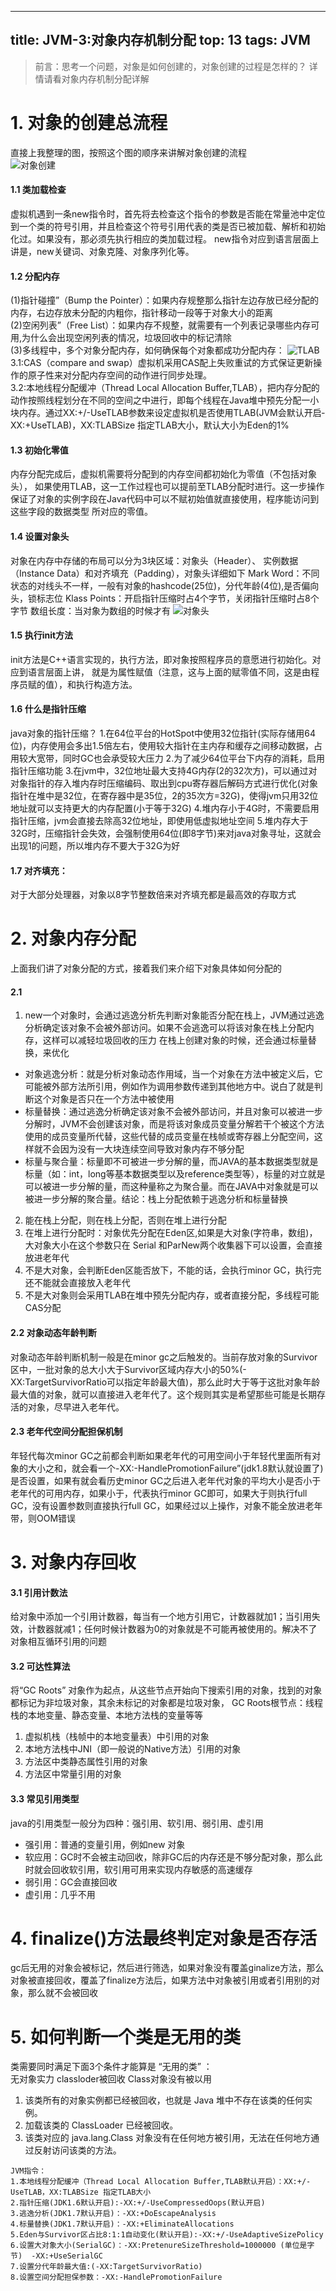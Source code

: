 ---
title: JVM-3:对象内存机制分配
top: 13
tags: JVM
------
>前言：思考一个问题，对象是如何创建的，对象创建的过程是怎样的？ 详情请看对象内存机制分配详解    
<!--more-->

# 1. 对象的创建总流程
直接上我整理的图，按照这个图的顺序来讲解对象创建的流程   
![对象创建](https://raw.githubusercontent.com/aj-web/picturebed/master/%E5%AF%B9%E8%B1%A1%E5%88%9B%E5%BB%BA.png)

#### 1.1 类加载检查
虚拟机遇到一条new指令时，首先将去检查这个指令的参数是否能在常量池中定位到一个类的符号引用，并且检查这个符号引用代表的类是否已被加载、解析和初始化过。如果没有，那必须先执行相应的类加载过程。
new指令对应到语言层面上讲是，new关键词、对象克隆、对象序列化等。

#### 1.2 分配内存
(1)指针碰撞”（Bump the Pointer）：如果内存规整那么指针左边存放已经分配的内存，右边存放未分配的内粗你，指针移动一段等于对象大小的距离  
(2)空闲列表”（Free List）：如果内存不规整，就需要有一个列表记录哪些内存可用,为什么会出现空闲列表的情况，垃圾回收中的标记清除  
(3)多线程中，多个对象分配内存，如何确保每个对象都成功分配内存：
![TLAB](https://raw.githubusercontent.com/aj-web/picturebed/master/TLAB.png)
3.1:CAS（compare and swap）虚拟机采用CAS配上失败重试的方式保证更新操作的原子性来对分配内存空间的动作进行同步处理。  
3.2:本地线程分配缓冲（Thread Local Allocation Buffer,TLAB），把内存分配的动作按照线程划分在不同的空间之中进行，即每个线程在Java堆中预先分配一小块内存。通过­XX:+/­-UseTLAB参数来设定虚拟机是否使用TLAB(JVM会默认开启­XX:+UseTLAB)，­XX:TLABSize 指定TLAB大小，默认大小为Eden的1%  

#### 1.3 初始化零值
内存分配完成后，虚拟机需要将分配到的内存空间都初始化为零值（不包括对象头）， 如果使用TLAB，这一工作过程也可以提前至TLAB分配时进行。这一步操作保证了对象的实例字段在Java代码中可以不赋初始值就直接使用，程序能访问到这些字段的数据类型	所对应的零值。

#### 1.4 设置对象头
对象在内存中存储的布局可以分为3块区域：对象头（Header）、 实例数据（Instance Data）和对齐填充（Padding），对象头详细如下
Mark Word：不同状态的对线头不一样，一般有对象的hashcode(25位)，分代年龄(4位),是否偏向头，锁标志位
Klass Points：开启指针压缩时占4个字节，关闭指针压缩时占8个字节
数组长度：当对象为数组的时候才有
![对象头](https://raw.githubusercontent.com/aj-web/picturebed/master/%E5%AF%B9%E8%B1%A1%E5%A4%B4.png)

#### 1.5 执行init方法
init方法是C++语言实现的，执行<init>方法，即对象按照程序员的意愿进行初始化。对应到语言层面上讲，
就是为属性赋值（注意，这与上面的赋零值不同，这是由程序员赋的值），和执行构造方法。   

#### 1.6 什么是指针压缩
java对象的指针压缩？
1.在64位平台的HotSpot中使用32位指针(实际存储用64位)，内存使用会多出1.5倍左右，使用较大指针在主内存和缓存之间移动数据，占用较大宽带，同时GC也会承受较大压力
2.为了减少64位平台下内存的消耗，启用指针压缩功能
3.在jvm中，32位地址最大支持4G内存(2的32次方)，可以通过对对象指针的存入堆内存时压缩编码、取出到cpu寄存器后解码方式进行优化(对象指针在堆中是32位，在寄存器中是35位，2的35次方=32G)，使得jvm只用32位地址就可以支持更大的内存配置(小于等于32G)
4.堆内存小于4G时，不需要启用指针压缩，jvm会直接去除高32位地址，即使用低虚拟地址空间
5.堆内存大于32G时，压缩指针会失效，会强制使用64位(即8字节)来对java对象寻址，这就会出现1的问题，所以堆内存不要大于32G为好

#### 1.7 对齐填充：
对于大部分处理器，对象以8字节整数倍来对齐填充都是最高效的存取方式

# 2. 对象内存分配
上面我们讲了对象分配的方式，接着我们来介绍下对象具体如何分配的   
#### 2.1   
1. new一个对象时，会通过逃逸分析先判断对象能否分配在栈上，JVM通过逃逸分析确定该对象不会被外部访问。如果不会逃逸可以将该对象在栈上分配内存，这样可以减轻垃圾回收的压力
在栈上创建对象的时候，还会通过标量替换，来优化  
- 对象逃逸分析：就是分析对象动态作用域，当一个对象在方法中被定义后，它可能被外部方法所引用，例如作为调用参数传递到其他地方中。说白了就是判断这个对象是否只在一个方法中被使用
- 标量替换：通过逃逸分析确定该对象不会被外部访问，并且对象可以被进一步分解时，JVM不会创建该对象，而是将该对象成员变量分解若干个被这个方法使用的成员变量所代替，这些代替的成员变量在栈帧或寄存器上分配空间，这样就不会因为没有一大块连续空间导致对象内存不够分配
- 标量与聚合量：标量即不可被进一步分解的量，而JAVA的基本数据类型就是标量（如：int，long等基本数据类型以及reference类型等），标量的对立就是可以被进一步分解的量，而这种量称之为聚合量。而在JAVA中对象就是可以被进一步分解的聚合量。结论：栈上分配依赖于逃逸分析和标量替换   
2. 能在栈上分配，则在栈上分配，否则在堆上进行分配   
3. 在堆上进行分配时：对象优先分配在Eden区,如果是大对象(字符串，数组)，大对象大小在这个参数只在 Serial 和ParNew两个收集器下可以设置，会直接放进老年代   
4. 不是大对象，会判断Eden区能否放下，不能的话，会执行minor GC，执行完还不能就会直接放入老年代   
5. 不是大对象则会采用TLAB在堆中预先分配内存，或者直接分配，多线程可能CAS分配 


#### 2.2 对象动态年龄判断
对象动态年龄判断机制一般是在minor gc之后触发的。当前存放对象的Survivor区中，一批对象的总大小大于Survivor区域内存大小的50%(-XX:TargetSurvivorRatio可以指定年龄最大值)，那么此时大于等于这批对象年龄最大值的对象，就可以直接进入老年代了。这个规则其实是希望那些可能是长期存活的对象，尽早进入老年代。

#### 2.3 老年代空间分配担保机制
年轻代每次minor GC之前都会判断如果老年代的可用空间小于年轻代里面所有对象的大小之和，就会看一个-XX:-HandlePromotionFailure”(jdk1.8默认就设置了)是否设置，如果有就会看历史minor GC之后进入老年代对象的平均大小是否小于老年代的可用内存，如果小于，代表执行minor GC即可，如果大于则执行full GC，没有设置参数则直接执行full GC，如果经过以上操作，对象不能全放进老年带，则OOM错误


# 3. 对象内存回收
#### 3.1 引用计数法
给对象中添加一个引用计数器，每当有一个地方引用它，计数器就加1；当引用失效，计数器就减1；任何时候计数器为0的对象就是不可能再被使用的。解决不了对象相互循环引用的问题

#### 3.2 可达性算法
将“GC Roots” 对象作为起点，从这些节点开始向下搜索引用的对象，找到的对象都标记为非垃圾对象，其余未标记的对象都是垃圾对象，
GC Roots根节点：线程栈的本地变量、静态变量、本地方法栈的变量等等
1. 虚拟机栈（栈帧中的本地变量表）中引用的对象
2. 本地方法栈中JNI（即一般说的Native方法）引用的对象
3. 方法区中类静态属性引用的对象
4. 方法区中常量引用的对象

#### 3.3 常见引用类型
java的引用类型一般分为四种：强引用、软引用、弱引用、虚引用   
- 强引用：普通的变量引用，例如new 对象   
- 软应用：GC时不会被主动回收，除非GC后的内存还是不够分配对象，那么此时就会回收软引用，软引用可用来实现内存敏感的高速缓存  
- 弱引用：GC会直接回收  
- 虚引用：几乎不用  

# 4. finalize()方法最终判定对象是否存活
gc后无用的对象会被标记，然后进行筛选，如果对象没有覆盖ginalize方法，那么对象被直接回收，覆盖了finalize方法后，如果方法中对象被引用或者引用别的对象，那么就不会被回收


# 5. 如何判断一个类是无用的类
类需要同时满足下面3个条件才能算是 “无用的类” ：  
无对象实力  classloder被回收  Class对象没有被以用
1. 该类所有的对象实例都已经被回收，也就是 Java 堆中不存在该类的任何实例。
2. 加载该类的 ClassLoader 已经被回收。
3. 该类对应的 java.lang.Class 对象没有在任何地方被引用，无法在任何地方通过反射访问该类的方法。

```
JVM指令：
1.本地线程分配缓冲（Thread Local Allocation Buffer,TLAB默认开启）：­XX:+/­-UseTLAB，­XX:TLABSize 指定TLAB大小
2.指针压缩(JDK1.6默认开启):-XX:+/-UseCompressedOops(默认开启)
3.逃逸分析(JDK1.7默认开启)：-XX:+DoEscapeAnalysis
4.标量替换(JDK1.7默认开启)：-XX:+EliminateAllocations
5.Eden与Survivor区占比8:1:1自动变化(默认开启):-XX:+/-UseAdaptiveSizePolicy
6.设置大对象大小(SerialGC)：-XX:PretenureSizeThreshold=1000000 (单位是字节)  -XX:+UseSerialGC  
7.设置分代年龄最大值:(-XX:TargetSurvivorRatio)
8.设置空间分配担保参数：-XX:-HandlePromotionFailure
```
